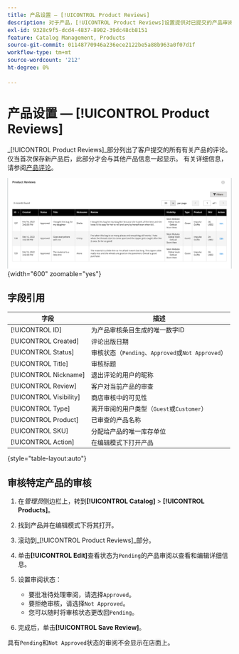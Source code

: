 ```yaml
---
title: 产品设置 — [!UICONTROL Product Reviews]
description: 对于产品，[!UICONTROL Product Reviews]设置提供对已提交的产品审阅的访问权限，并编辑待处理审阅的状态。
exl-id: 9328c9f5-dcd4-4837-8902-39dc48cb8151
feature: Catalog Management, Products
source-git-commit: 01148770946a236ece2122be5a88b963a0f07d1f
workflow-type: tm+mt
source-wordcount: '212'
ht-degree: 0%

---
```


# 产品设置 — [!UICONTROL Product Reviews]

_[!UICONTROL Product Reviews]_部分列出了客户提交的所有有关产品的评论。 仅当首次保存新产品后，此部分才会与其他产品信息一起显示。 有关详细信息，请参阅[产品评论](../merchandising-promotions/product-reviews.md)。

![产品评论](./assets/product-review.png){width="600" zoomable="yes"}

## 字段引用

| 字段 | 描述 |
|--- |--- |
| [!UICONTROL ID] | 为产品审核条目生成的唯一数字ID |
| [!UICONTROL Created] | 评论出版日期 |
| [!UICONTROL Status] | 审核状态（`Pending`、`Approved`或`Not Approved`） |
| [!UICONTROL Title] | 审核标题 |
| [!UICONTROL Nickname] | 退出评论的用户的昵称 |
| [!UICONTROL Review] | 客户对当前产品的审查 |
| [!UICONTROL Visibility] | 商店审核中的可见性 |
| [!UICONTROL Type] | 离开审阅的用户类型（`Guest`或`Customer`） |
| [!UICONTROL Product] | 已审查的产品名称 |
| [!UICONTROL SKU] | 分配给产品的唯一库存单位 |
| [!UICONTROL Action] | 在编辑模式下打开产品 |

{style="table-layout:auto"}

## 审核特定产品的审核

1. 在&#x200B;_管理员_&#x200B;侧边栏上，转到&#x200B;**[!UICONTROL Catalog]** > **[!UICONTROL Products]**。

1. 找到产品并在编辑模式下将其打开。

1. 滚动到&#x200B;_[!UICONTROL Product Reviews]_部分。

1. 单击&#x200B;**[!UICONTROL Edit]**&#x200B;查看状态为`Pending`的产品审阅以查看和编辑详细信息。

1. 设置审阅状态：

   - 要批准待处理审阅，请选择`Approved`。
   - 要拒绝审核，请选择`Not Approved`。
   - 您可以随时将审核状态更改回`Pending`。

1. 完成后，单击&#x200B;**[!UICONTROL Save Review]**。

具有`Pending`和`Not Approved`状态的审阅不会显示在店面上。

